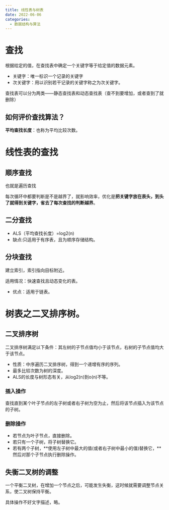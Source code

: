```yaml
---
title: 线性表与树表
date: 2022-06-06
categories:
  - 数据结构与算法
---
```


# 查找

根据给定的值，在查找表中确定一个关键字等于给定值的数据元素。

- 关键字：唯一标识一个记录的关键字
- 次关键字：用以识别若干记录的关键字称之为次关键字。

查找表可以分为两类——静态查找表和动态查找表（查不到要增加，或者查到了就删除）

## 如何评价查找算法？

**平均查找长度**：也称为平均比较次数。

# 线性表的查找

## 顺序查找

也就是遍历查找

每次循环中都要判断是不是越界了，就影响效率，优化是**把关键字放在表头，到头了就得到关键字，省去了每次查找的判断越界**。

## 二分查找

- ALS（平均查找长度）=log2(n)
- 缺点:只适用于有序表，且为顺序存储结构。

## 分块查找

建立索引，索引指向目标附近。

适用情况：快速查找且动态变化的表。

- 优点：适用于链表。

# 树表之二叉排序树。

## 二叉排序树

二叉排序树满足以下条件：其左树的子节点值均小于该节点，右树的子节点值均大于该节点。

- 性质：中序遍历二叉排序树，得到一个递增有序的序列。
- 最多比较次数为树的深度。
- ALS的长度与树形态有关，从log2(n)到o(n)不等。

### 插入操作

查找直到某个叶子节点的左子树或者右子树为空为止，然后将该节点插入为该节点的子树。

### 删除操作

- 若节点为叶子节点，直接删除。
- 若只有一个子树，将子树替换它。
- 若有两个子树，**使用左子树中最大的值(或者右子树中最小的值)替换它，**然后对那个子节点执行删除操作。

## 失衡二叉树的调整

一个平衡二叉树，在增加一个节点之后，可能发生失衡，这时候就需要调整节点关系，使二叉树保持平衡。

具体操作不好文字描述，略。
